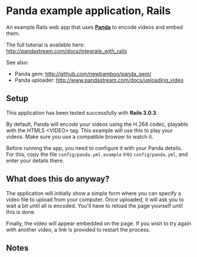 Panda example application, Rails
=================================

An example Rails web app that uses [**Panda**](http://pandastream.com) to encode videos and embed them.

The full tutorial is available here: <http://pandastream.com/docs/integrate_with_rails>

See also:

* Panda gem: <http://github.com/newbamboo/panda_gem/>
* Panda uploader: <http://www.pandastream.com/docs/uploading_video>


Setup
-----

This application has been tested successfully with **Rails 3.0.3**.

By default, Panda will encode your videos using the H.264 codec, playable with the HTML5 &lt;VIDEO&gt; tag. This example will use this to play your videos. Make sure you use a compatible browser to watch it.

Before running the app, you need to configure it with your Panda details. For this, copy the file `config/panda.yml.example` into `config/panda.yml`, and enter your details there.


What does this do anyway?
-------------------------

The application will initially show a simple form where you can specify a video file to upload from your computer. Once uploaded, it will ask you to wait a bit until all is encoded. You'll have to reload the page yourself until this is done.

Finally, the video will appear embedded on the page. If you wish to try again with another video, a link is provided to restart the process.


Notes
-----